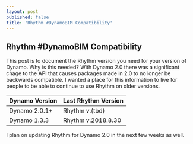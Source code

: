```yaml
---
layout: post
published: false
title: 'Rhythm #DynamoBIM Compatibility'
---
```

## Rhythm #DynamoBIM Compatibility

This post is to document the Rhythm version you need for your version of Dynamo. Why is this needed? With Dynamo 2.0 there was a significant chage to the API that causes packages made in 2.0 to no longer be backwards compatible. I wanted a place for this information to live for people to be able to continue to use Rhythm on older versions.


| Dynamo Version | Last Rhythm Version     |
| ----------------------------- | ----------------------- |
| Dynamo 2.0.1+ | Rhythm v.(tbd) |
| Dynamo 1.3.3 | Rhythm v.2018.8.30 |

I plan on updating Rhythm for Dynamo 2.0 in the next few weeks as well.
